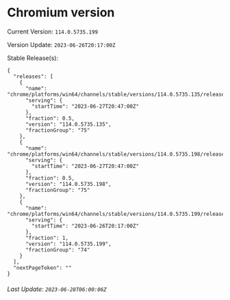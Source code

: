 # Chromium version

Current Version: `114.0.5735.199`

Version Update: `2023-06-26T20:17:00Z`

Stable Release(s):
```
{
  "releases": [
    {
      "name": "chrome/platforms/win64/channels/stable/versions/114.0.5735.135/releases/1687898820",
      "serving": {
        "startTime": "2023-06-27T20:47:00Z"
      },
      "fraction": 0.5,
      "version": "114.0.5735.135",
      "fractionGroup": "75"
    },
    {
      "name": "chrome/platforms/win64/channels/stable/versions/114.0.5735.198/releases/1687898820",
      "serving": {
        "startTime": "2023-06-27T20:47:00Z"
      },
      "fraction": 0.5,
      "version": "114.0.5735.198",
      "fractionGroup": "75"
    },
    {
      "name": "chrome/platforms/win64/channels/stable/versions/114.0.5735.199/releases/1687810620",
      "serving": {
        "startTime": "2023-06-26T20:17:00Z"
      },
      "fraction": 1,
      "version": "114.0.5735.199",
      "fractionGroup": "74"
    }
  ],
  "nextPageToken": ""
}
```

###### Last Update: `2023-06-28T06:00:06Z`
        